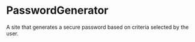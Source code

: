 # PasswordGenerator
A site that generates a secure password based on criteria selected by the user.
